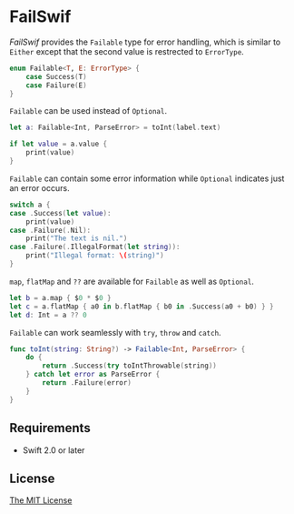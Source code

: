 FailSwif
=============================

_FailSwif_ provides the `Failable` type for error handling, which is similar to `Either` except that the second value is restrected to `ErrorType`.

```swift
enum Failable<T, E: ErrorType> {
    case Success(T)
    case Failure(E)
}
```

`Failable` can be used instead of `Optional`.

```swift
let a: Failable<Int, ParseError> = toInt(label.text)

if let value = a.value {
    print(value)
}
```

`Failable` can contain some error information while `Optional` indicates just an error occurs.

```swift
switch a {
case .Success(let value):
    print(value)
case .Failure(.Nil):
    print("The text is nil.")
case .Failure(.IllegalFormat(let string)):
    print("Illegal format: \(string)")
}
```

`map`, `flatMap` and `??` are available for `Failable` as well as `Optional`.

```swift
let b = a.map { $0 * $0 }
let c = a.flatMap { a0 in b.flatMap { b0 in .Success(a0 + b0) } }
let d: Int = a ?? 0
```

`Failable` can work seamlessly with `try`, `throw` and `catch`.

```swift
func toInt(string: String?) -> Failable<Int, ParseError> {
    do {
        return .Success(try toIntThrowable(string))
    } catch let error as ParseError {
        return .Failure(error)
    }
}
```

## Requirements

- Swift 2.0 or later

## License

[The MIT License](LICENSE)
